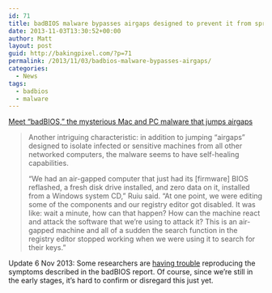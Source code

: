 ```yaml
---
id: 71
title: badBIOS malware bypasses airgaps designed to prevent it from spreading
date: 2013-11-03T13:30:52+00:00
author: Matt
layout: post
guid: http://bakingpixel.com/?p=71
permalink: /2013/11/03/badbios-malware-bypasses-airgaps/
categories:
  - News
tags:
  - badbios
  - malware
---
```

[Meet “badBIOS,” the mysterious Mac and PC malware that jumps airgaps](http://http://arstechnica.com/security/2013/10/meet-badbios-the-mysterious-mac-and-pc-malware-that-jumps-airgaps/)

> Another intriguing characteristic: in addition to jumping &#8220;airgaps&#8221; designed to isolate infected or sensitive machines from all other networked computers, the malware seems to have self-healing capabilities.
> 
> &#8220;We had an air-gapped computer that just had its [firmware] BIOS reflashed, a fresh disk drive installed, and zero data on it, installed from a Windows system CD,&#8221; Ruiu said. &#8220;At one point, we were editing some of the components and our registry editor got disabled. It was like: wait a minute, how can that happen? How can the machine react and attack the software that we&#8217;re using to attack it? This is an air-gapped machine and all of a sudden the search function in the registry editor stopped working when we were using it to search for their keys.&#8221; 

Update 6 Nov 2013: Some researchers are [having trouble](http://arstechnica.com/security/2013/11/researcher-skepticism-grows-over-badbios-malware-claims/) reproducing the symptoms described in the badBIOS report. Of course, since we&#8217;re still in the early stages, it&#8217;s hard to confirm or disregard this just yet.